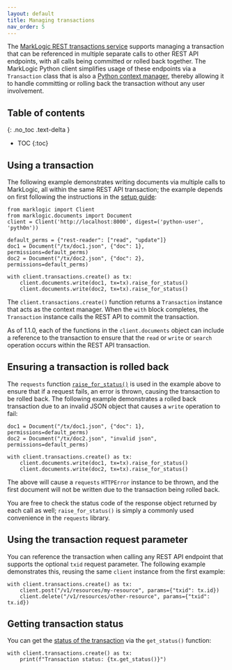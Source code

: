 ```yaml
---
layout: default
title: Managing transactions
nav_order: 5
---
```


The [MarkLogic REST transactions service](https://docs.marklogic.com/REST/client/transaction-management)
supports managing a transaction that can be referenced in 
multiple separate calls to other REST API endpoints, with all calls being committed or 
rolled back together. The MarkLogic Python client simplifies usage of these endpoints
via a `Transaction` class that is also a 
[Python context manager](https://docs.python.org/3/reference/datamodel.html#context-managers), 
thereby allowing it to handle committing or rolling back the transaction without any user 
involvement.

## Table of contents
{: .no_toc .text-delta }

- TOC
{:toc}

## Using a transaction

The following example demonstrates writing documents via multiple calls to MarkLogic, 
all within the same REST API transaction; the example depends on first following the 
instructions in the [setup guide](example-setup.md):

```
from marklogic import Client
from marklogic.documents import Document
client = Client('http://localhost:8000', digest=('python-user', 'pyth0n'))

default_perms = {"rest-reader": ["read", "update"]}
doc1 = Document("/tx/doc1.json", {"doc": 1}, permissions=default_perms)
doc2 = Document("/tx/doc2.json", {"doc": 2}, permissions=default_perms)

with client.transactions.create() as tx:
    client.documents.write(doc1, tx=tx).raise_for_status()
    client.documents.write(doc2, tx=tx).raise_for_status()
```

The `client.transactions.create()` function returns a `Transaction` instance that acts
as the context manager. When the `with` block completes, the `Transaction` instance 
calls the REST API to commit the transaction. 

As of 1.1.0, each of the functions in the `client.documents` object can include a 
reference to the transaction to ensure that the `read` or `write` or `search` operation 
occurs within the REST API transaction.

## Ensuring a transaction is rolled back 

The `requests` function [`raise_for_status()`](https://requests.readthedocs.io/en/latest/user/quickstart/#errors-and-exceptions)
is used in the example above to ensure that if a request fails, an error is thrown, 
causing the transaction to be rolled back. The following example demonstrates a rolled
back transaction due to an invalid JSON object that causes a `write` operation to fail:

```
doc1 = Document("/tx/doc1.json", {"doc": 1}, permissions=default_perms)
doc2 = Document("/tx/doc2.json", "invalid json", permissions=default_perms)

with client.transactions.create() as tx:
    client.documents.write(doc1, tx=tx).raise_for_status()
    client.documents.write(doc2, tx=tx).raise_for_status()
```

The above will cause a `requests` `HTTPError` instance to be thrown, and the first
document will not be written due to the transaction being rolled back.

You are free to check the status code of the response object returned
by each call as well; `raise_for_status()` is simply a commonly used convenience in the 
`requests` library. 

## Using the transaction request parameter

You can reference the transaction when calling any REST API endpoint that supports the 
optional `txid` request parameter. The following example demonstrates this, reusing the
same `client` instance from the first example:

```
with client.transactions.create() as tx:
    client.post("/v1/resources/my-resource", params={"txid": tx.id})
    client.delete("/v1/resources/other-resource", params={"txid": tx.id})
```

## Getting transaction status

You can get the 
[status of the transaction](https://docs.marklogic.com/REST/GET/v1/transactions/[txid]) 
via the `get_status()` function:

```
with client.transactions.create() as tx:
    print(f"Transaction status: {tx.get_status()}")
```